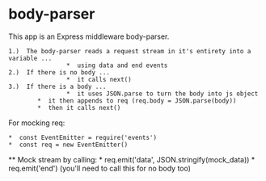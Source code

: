 # body-parser

This app is an Express middleware body-parser.
```
1.)  The body-parser reads a request stream in it's entirety into a variable ...
				*  using data and end events 
2.)  If there is no body ...
				*  it calls next()
3.)  If there is a body ...
				*  it uses JSON.parse to turn the body into js object
        *  it then appends to req (req.body = JSON.parse(body))
        *  then it calls next()
```				
For mocking req:
```
*  const EventEmitter = require('events')
*  const req = new EventEmitter()
```
**  Mock stream by calling:
				*  req.emit('data', JSON.stringify(mock_data))
				*  req.emit('end') (you'll need to call this for no body too)